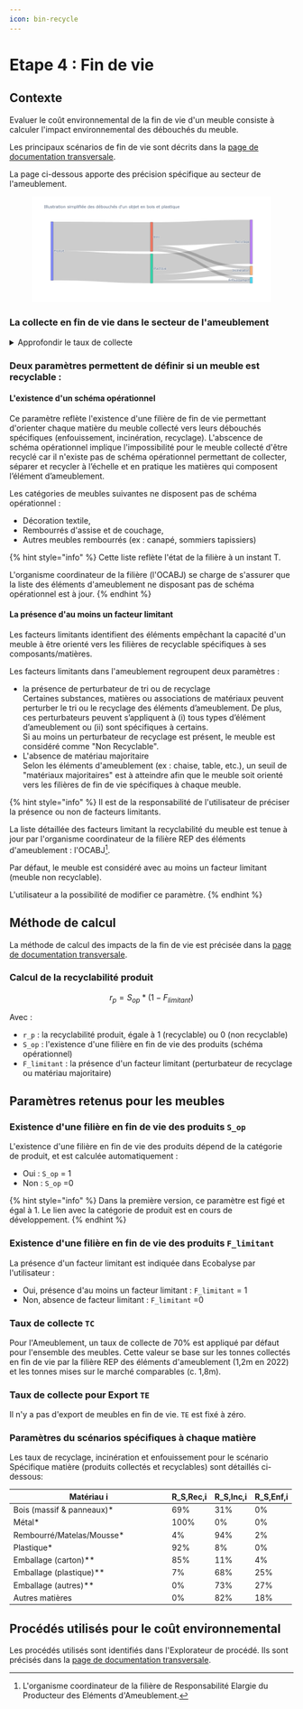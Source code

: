 ```yaml
---
icon: bin-recycle
---
```


# Etape 4 : Fin de vie

## Contexte &#x20;

Evaluer le coût environnemental de la fin de vie d'un meuble consiste à calculer l'impact environnemental des débouchés du meuble.

Les principaux scénarios de fin de vie sont décrits dans la [page de documentation transversale](https://fabrique-numerique.gitbook.io/ecobalyse/pages-en-cours-de-revue/fin-de-vie).

La page ci-dessous apporte des précision spécifique au secteur de l'ameublement.

<figure><img src="../../.gitbook/assets/newplot.png" alt=""><figcaption></figcaption></figure>

### La collecte en fin de vie dans le secteur de l'ameublement&#x20;

<details>

<summary>Approfondir le taux de collecte</summary>

Le taux de collecte de 70% correspond au ratio entre les tonnes collectées (1,2m) et celles mises sur le marché pour renouveler le parx existant (1,8m) :&#x20;

{% hint style="info" %}
Source :  scénario de fin de vie d'un meuble non recyclable / référentiel _Meubles Meublants (FCBA x ADEME)_
{% endhint %}

* 1,8 millions de tonnes de meubles mises sur le marché afin de renouveler le parc existant,
* 1,2 millions de tonnes collectées par la filière en fin de vie. &#x20;

_**Focus : Mises sur le marché**_

Les rapports annuels de la filière proposent des mises sur le marché annuelles incluant les meubles destinés à renouveller le parc existant (renouvellement) ainsi que les meubles destinés à de nouveaux usages/périmètres. Ces nouveaux usages sont triples : construction neuve, solde démographique en hausse, taux d'équipement en hausse).&#x20;

En 2022, 3 millions de tonnes ont été mises sur le marché (source : Filière des éléments d'ameublement _Données 2023_ Bilan annuel). Suite à des entretiens avec la filière, nous estimons que 40% (1,2 millions de tonnes) des mises sur le marché correspondent à des nouveaux usages.&#x20;

![](<../../.gitbook/assets/Mises sur le marché 2022.png>)

_**Focus : Tonnes collectées**_

En 2022, 1,2 millions de tonnes ont été collectées par la filière; que ce soit via des déchetteries gérées opérationnellement par la filière ou des déchetteries soutenues financièrement (source : Filière des éléments d'ameublement _Données 2023_ Bilan annuel).&#x20;

</details>

### Deux paramètres permettent de définir si un meuble est recyclable :&#x20;

#### **L'existence d'un schéma opérationnel**&#x20;

Ce paramètre reflète l'existence d'une filière de fin de vie permettant d'orienter chaque matière du meuble collecté vers leurs débouchés spécifiques (enfouissement, incinération, recyclage). L'abscence de schéma opérationnel implique l'impossibilité pour le meuble collecté d'être recyclé car il n'existe pas de schéma opérationnel permettant de collecter, séparer et recycler à l’échelle et en pratique les matières qui composent l’élément d’ameublement.&#x20;

Les catégories de meubles suivantes ne disposent pas de schéma opérationnel :&#x20;

* Décoration textile,
* Rembourrés d'assise et de couchage,
* Autres meubles rembourrés (ex : canapé, sommiers tapissiers)

{% hint style="info" %}
Cette liste reflète l'état de la filière à un instant T.&#x20;

L'organisme coordinateur de la filière (l'OCABJ) se charge de s'assurer que la liste des éléments d'ameublement ne disposant pas de schéma opérationnel est à jour.&#x20;
{% endhint %}

#### **La présence d'au moins un facteur limitant** &#x20;

Les facteurs limitants identifient des éléments empêchant la capacité d'un meuble à être orienté vers les filières de recyclable spécifiques à ses composants/matières.&#x20;

Les facteurs limitants dans l'ameublement regroupent deux paramètres :&#x20;

* la présence de perturbateur de tri ou de recyclage\
  Certaines substances, matières ou associations de matériaux peuvent perturber le tri ou le recyclage des éléments d’ameublement. De plus, ces perturbateurs peuvent s’appliquent à (i) tous  types d’élément d’ameublement ou (ii) sont spécifiques à certains.\
  Si au moins un perturbateur de recyclage est présent, le meuble est considéré comme "Non Recyclable".
* L'absence de matériau majoritaire\
  Selon les éléments d'ameublement (ex : chaise, table, etc.), un seuil de "matériaux majoritaires" est à atteindre afin que le meuble soit orienté vers les filières de fin de vie spécifiques à chaque meuble.

{% hint style="info" %}
Il est de la responsabilité de l'utilisateur de préciser la présence ou non de facteurs limitants.

La liste détaillée des facteurs limitant la recyclabilité du meuble est tenue à jour par l'organisme coordinateur de la filière REP des éléments d'ameublement : l'OCABJ[^1].&#x20;

Par défaut, le meuble est considéré avec au moins un facteur limitant (meuble non recyclable).

L'utilisateur a la possibilité de modifier ce paramètre.
{% endhint %}

## Méthode de calcul

La méthode de calcul des impacts de la fin de vie est précisée dans la [page de documentation transversale](https://fabrique-numerique.gitbook.io/ecobalyse/pages-en-cours-de-revue/fin-de-vie).

### Calcul de la recyclabilité produit

$$
r_p=S_{op}*(1-F_{limitant})
$$

Avec :

* `r_p` : la recyclabilité produit, égale à 1 (recyclable) ou 0 (non recyclable)
* `S_op` : l'existence d'une filière en fin de vie des produits (schéma opérationnel)
* `F_limitant` : la présence d'un facteur limitant (perturbateur de recyclage ou matériau majoritaire)&#x20;

## Paramètres retenus pour les meubles&#x20;

### Existence d'une filière en fin de vie des produits `S_op`&#x20;

L'existence d'une filière en fin de vie des produits dépend de la catégorie de produit, et est calculée automatiquement :&#x20;

* Oui : `S_op` = 1
* Non : `S_op` =0

{% hint style="info" %}
Dans la première version, ce paramètre est figé et égal à 1. Le lien avec la catégorie de produit est en cours de développement.
{% endhint %}

### Existence d'une filière en fin de vie des produits `F_limitant`

La présence d'un facteur limitant est indiquée dans Ecobalyse par l'utilisateur :&#x20;

* Oui, présence d'au moins un facteur limitant : `F_limitant` = 1
* Non, absence de facteur limitant : `F_limitant` =0

### Taux de collecte `TC`

Pour l'Ameublement, un taux de collecte de 70% est appliqué par défaut pour l'ensemble des meubles. Cette valeur se base sur les tonnes collectés en fin de vie par la filière REP des éléments d'ameublement (1,2m en 2022) et les tonnes mises sur le marché comparables (c. 1,8m).&#x20;

### Taux de collecte pour Export `TE`

Il n'y a pas d'export de meubles en fin de vie. `TE` est fixé à zéro.&#x20;

### Paramètres du scénarios spécifiques à chaque matière

Les taux de recyclage, incinération et enfouissement pour le scénario Spécifique matière (produits collectés et recyclables) sont détaillés ci-dessous:

<table><thead><tr><th width="267">Matériau i</th><th>R_S,Rec,i</th><th>R_S,Inc,i</th><th>R_S,Enf,i</th></tr></thead><tbody><tr><td>Bois (massif &#x26; panneaux)*</td><td>69%</td><td>31%</td><td>0%</td></tr><tr><td>Métal*</td><td>100%</td><td>0%</td><td>0%</td></tr><tr><td>Rembourré/Matelas/Mousse*</td><td>4%</td><td>94%</td><td>2%</td></tr><tr><td>Plastique*</td><td>92%</td><td>8%</td><td>0%</td></tr><tr><td>Emballage (carton)**</td><td>85%</td><td>11%</td><td>4%</td></tr><tr><td>Emballage (plastique)**</td><td>7%</td><td>68%</td><td>25%</td></tr><tr><td>Emballage (autres)**</td><td>0%</td><td>73%</td><td>27%</td></tr><tr><td>Autres matières</td><td>0%</td><td>82%</td><td>18%</td></tr></tbody></table>

## Procédés utilisés pour le coût environnemental

Les procédés utilisés sont identifiés dans l'Explorateur de procédé. Ils sont précisés dans la [page de documentation transversale](https://fabrique-numerique.gitbook.io/ecobalyse/pages-en-cours-de-revue/fin-de-vie).

[^1]: &#x20;L'organisme coordinateur de la filière de Responsabilité Elargie du Producteur des Eléments d'Ameublement.
